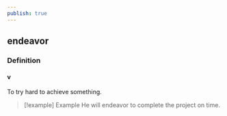 ```yaml
---
publish: true
---
```

## endeavor

### Definition
#### v
To try hard to achieve something.

>[!example] Example
> He will endeavor to complete the project on time.
